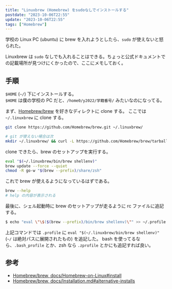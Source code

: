 ```yaml
---
title: "Linuxbrew (Homebrew) をsudoなしでインストールする"
postdate: "2023-10-06T22:55"
update: "2023-10-06T22:55"
tags: ["Homebrew"]
---
```


学校の Linux PC (ubuntu) に brew を入れようとしたら、`sudo` が使えないと怒られた。

Linuxbrew は `sudo` なしでも入れることはできる。ちょっと公式ドキュメントでの記載場所が見つけにくかったので、ここにメモしておく。

## 手順

`$HOME` (`~/`) 下にインストールする。  
`$HOME` は僕の学校の PC だと、`/home0/y2022/学籍番号/` みたいなのになってる。

まず、[Homebrew/brew](https://github.com/Homebrew/brew) を好きなディレクトに clone する。
ここでは `~/.linuxbrew` に clone する。

```sh
git clone https://github.com/Homebrew/brew.git ~/.linuxbrew/

# git が使えない場合は次
mkdir ~/.linuxbrew/ && curl -L https://github.com/Homebrew/brew/tarball/master | tar xz --strip 1 -C ~/.linuxbrew/
```

clone できたら、brew のセットアップを実行する。

```sh
eval "$(~/.linuxbrew/bin/brew shellenv)"
brew update --force --quiet
chmod -R go-w "$(brew --prefix)/share/zsh"
```

これで brew が使えるようになっているはずである。

```sh
brew --help
# help の内容が表示される
```

最後に、シェル起動時に brew のセットアップが走るように rc ファイルに追記する。

```sh
$ echo "eval \"\$($(brew --prefix)/bin/brew shellenv)\"" >> ~/.profile
```

上記コマンドでは `.profile` に `eval "$(~/.linuxbrew/bin/brew shellenv)"` (`~/` は絶対パスに展開されたもの) を追記した。
bash を使ってるなら、`.bash_profile` とか、zsh なら `.zprofile` とかにも追記すれば良い。

## 参考

- [Homebrew/brew, docs/Homebrew-on-Linux#install](https://github.com/Homebrew/brew/blob/e0ac5459b3462852012371da9a0b2e085c3ba226/docs/Homebrew-on-Linux.md#install)
- [Homebrew/brew, docs/Installation.md#alternative-installs](https://github.com/Homebrew/brew/blob/e0ac5459b3462852012371da9a0b2e085c3ba226/docs/Installation.md#alternative-installs)
